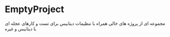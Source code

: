 # EmptyProject
مجموعه ای از پروژه های خالی همراه با تنظیمات دیتابیس برای تست و کارهای عجله ای با دیتابیس و غیره
